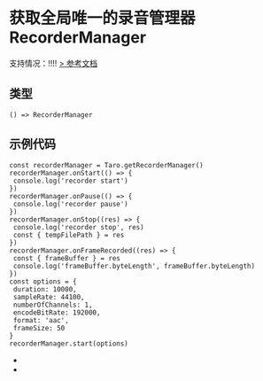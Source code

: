 # 获取**全局唯一**的录音管理器 RecorderManager
支持情况：!!!!
[> 参考文档
](https://developers.weixin.qq.com/miniprogram/dev/api/media/recorder/wx.getRecorderManager.html)
## 类型[​](getRecorderManager.html#类型)
```tsx
() => RecorderManager
```

## 示例代码[​](getRecorderManager.html#示例代码)
```tsx
const recorderManager = Taro.getRecorderManager()
recorderManager.onStart(() => {
 console.log('recorder start')
})
recorderManager.onPause(() => {
 console.log('recorder pause')
})
recorderManager.onStop((res) => {
 console.log('recorder stop', res)
 const { tempFilePath } = res
})
recorderManager.onFrameRecorded((res) => {
 const { frameBuffer } = res
 console.log('frameBuffer.byteLength', frameBuffer.byteLength)
})
const options = {
 duration: 10000,
 sampleRate: 44100,
 numberOfChannels: 1,
 encodeBitRate: 192000,
 format: 'aac',
 frameSize: 50
}
recorderManager.start(options)
```

- 
-
